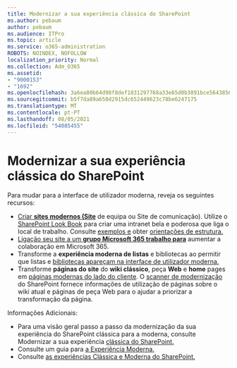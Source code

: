 ```yaml
---
title: Modernizar a sua experiência clássica do SharePoint
ms.author: pebaum
author: pebaum
ms.audience: ITPro
ms.topic: article
ms.service: o365-administration
ROBOTS: NOINDEX, NOFOLLOW
localization_priority: Normal
ms.collection: Adm_O365
ms.assetid:
- "9000153"
- "1692"
ms.openlocfilehash: 3a6ea80b64d98f8def1831297768a33e65d0b3891bce564385631ad01a5a2602
ms.sourcegitcommit: b5f7da89a650d2915dc652449623c78be6247175
ms.translationtype: MT
ms.contentlocale: pt-PT
ms.lasthandoff: 08/05/2021
ms.locfileid: "54085455"
---
```

# <a name="modernize-your-classic-sharepoint-experience"></a>Modernizar a sua experiência clássica do SharePoint

Para mudar para a interface de utilizador moderna, reveja os seguintes recursos:

- [Criar **sites modernos (Site**](https://support.office.com/article/create-a-team-site-in-sharepoint-ef10c1e7-15f3-42a3-98aa-b5972711777d) de equipa ou Site de comunicação). Utilize o [SharePoint Look Book](https://lookbook.microsoft.com/assets/SharePoint_lookbook_2019.pdf) para criar uma intranet bela e poderosa que liga o local de trabalho. Consulte [exemplos e](https://lookbook.microsoft.com/) obter [orientações de estrutura.](https://spdesign.azurewebsites.net/)
- [Ligação seu site a um **grupo Microsoft 365 trabalho para**](https://docs.microsoft.com/sharepoint/dev/transform/modernize-connect-to-office365-group) aumentar a colaboração em Microsoft 365.
- Transforme a **experiência moderna de listas** e bibliotecas ao permitir que listas e [bibliotecas apareçam na interface de utilizador moderna.](https://docs.microsoft.com/sharepoint/dev/transform/modernize-userinterface-lists-and-libraries)
- Transforme **páginas do site** do **wiki clássico**, peça **Web** e **home** pages em [páginas modernas do lado do cliente](https://docs.microsoft.com/sharepoint/dev/transform/modernize-userinterface-site-pages). O [scanner de modernização](https://docs.microsoft.com/sharepoint/dev/transform/modernize-scanner) do SharePoint fornece informações de utilização de páginas sobre o wiki atual e páginas de peça Web para o ajudar a priorizar a transformação da página.

Informações Adicionais:

- Para uma visão geral passo a passo da modernização da sua experiência do SharePoint clássica para a moderna, consulte Modernizar a sua experiência [clássica do SharePoint.](https://docs.microsoft.com/sharepoint/dev/transform/modernize-classic-sites)
- Consulte um guia para [a Experiência Moderna.](https://docs.microsoft.com/sharepoint/guide-to-sharepoint-modern-experience)
- Consulte [as experiências Clássica e Moderna do SharePoint.](https://support.office.com/article/sharepoint-classic-and-modern-experiences-5725c103-505d-4a6e-9350-300d3ec7d73f)
